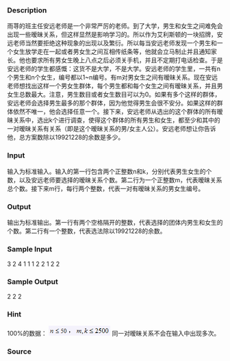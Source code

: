 
### Description
雨荨的班主任安远老师是一个非常严厉的老师。到了大学，男生和女生之间难免会出现一些暧昧关系，但这样显然是影响学习的。所以作为艾利斯顿的一块招牌，安远老师当然要拒绝这种现象的出现以及繁衍。所以每当安远老师发现一个男生和一个女生放学走在一起或者男女生之间互相传纸条等，他就会立马制止并且通知家长。他也要求所有男女生晚上八点之后必须关手机，并且不定期打电话检查。于是安远老师的学生都感慨：这货不是大学，不是大学。安远老师的学生里，一共有n个男生和n个女生，编号都以1~n编号。有m对男女生之间有暧昧关系。现在安远老师想找出这样一个男女生群体，每个男生都和每个女生之间有暧昧关系，并且男女生总数最大。注意，男生数目或者女生数目可以为0。如果有多个这样的群体，安远老师会选择男生最多的那个群体，因为他觉得男生会很不安分。如果这样的群体依然不唯一，他会选择任意一个。接下来，安远老师从选出的这个群体的所有暧昧关系中，选出k个进行调查，使得这个群体的所有男生和女生，都至少和其中的一对暧昧关系有关系（即是这个暧昧关系的男/女主人公）。安远老师想让你告诉他，总方案数除以19921228的余数是多少。
### Input
输入为标准输入。输入的第一行包含两个正整数n和k，分别代表男生女生的个数，以及安远老师要选择的暧昧关系个数。第二行为一个正整数m，代表暧昧关系总个数。接下来m行，每行两个整数，代表一对有暧昧关系的男女生编号。
### Output
输出为标准输出。第一行有两个空格隔开的整数，代表选择的团体内男生和女生的个数。第二行有一个整数，代表选法除以19921228的余数。
### Sample Input
3 2 
4
1 1
1 2
2 1
2 2
### Sample Output
2 2
2
### Hint
100%的数据： ![](/JudgeOnline/images/2161.jpg) 同一对暧昧关系不会在输入中出现多次。
### Source
